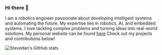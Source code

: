### Hi there 🙌

 I am a robotics engineer passionate about developing intelligent systems and automating the future. My expertise lies in robotics, AI, and embedded systems. I love tackling complex problems and turning ideas into real-world solutions. My personal website can be found [here](https://stevedanomodolor.github.io/)
 Check out my projects and contributions below!

![Stevedan's GitHub stats](https://github-readme-stats.vercel.app/api?username=stevedanomodolor&show_icons=true&theme=transparent) 
